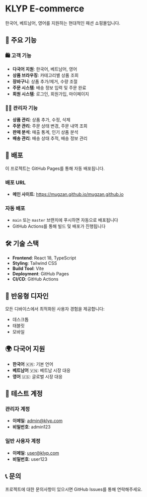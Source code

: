 # KLYP E-commerce

한국어, 베트남어, 영어를 지원하는 현대적인 패션 쇼핑몰입니다.

## 🌟 주요 기능

### 🛍️ 고객 기능
- **다국어 지원**: 한국어, 베트남어, 영어
- **상품 브라우징**: 카테고리별 상품 조회
- **장바구니**: 상품 추가/제거, 수량 조절
- **주문 시스템**: 배송 정보 입력 및 주문 완료
- **회원 시스템**: 로그인, 회원가입, 마이페이지

### 👨‍💼 관리자 기능
- **상품 관리**: 상품 추가, 수정, 삭제
- **주문 관리**: 주문 상태 변경, 주문 내역 조회
- **판매 분석**: 매출 통계, 인기 상품 분석
- **배송 관리**: 배송 상태 추적, 배송 정보 관리

## 🚀 배포

이 프로젝트는 GitHub Pages를 통해 자동 배포됩니다.

### 배포 URL
- **메인 사이트**: https://mugzan.github.io/mugzan.github.io

### 자동 배포
- `main` 또는 `master` 브랜치에 푸시하면 자동으로 배포됩니다
- GitHub Actions를 통해 빌드 및 배포가 진행됩니다

## 🛠️ 기술 스택

- **Frontend**: React 18, TypeScript
- **Styling**: Tailwind CSS
- **Build Tool**: Vite
- **Deployment**: GitHub Pages
- **CI/CD**: GitHub Actions

## 📱 반응형 디자인

모든 디바이스에서 최적화된 사용자 경험을 제공합니다:
- 데스크톱
- 태블릿
- 모바일

## 🌍 다국어 지원

- **한국어** 🇰🇷: 기본 언어
- **베트남어** 🇻🇳: 베트남 시장 대응
- **영어** 🇺🇸: 글로벌 시장 대응

## 🔐 테스트 계정

### 관리자 계정
- **이메일**: admin@klyp.com
- **비밀번호**: admin123

### 일반 사용자 계정
- **이메일**: user@klyp.com
- **비밀번호**: user123

## 📞 문의

프로젝트에 대한 문의사항이 있으시면 GitHub Issues를 통해 연락해주세요.